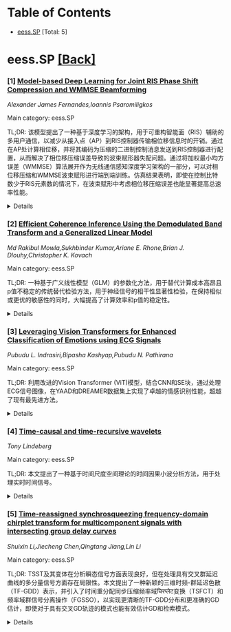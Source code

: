 <div id=toc></div>

# Table of Contents

- [eess.SP](#eess.SP) [Total: 5]


<div id='eess.SP'></div>

# eess.SP [[Back]](#toc)

### [1] [Model-based Deep Learning for Joint RIS Phase Shift Compression and WMMSE Beamforming](https://arxiv.org/abs/2510.05438)
*Alexander James Fernandes,Ioannis Psaromiligkos*

Main category: eess.SP

TL;DR: 该模型提出了一种基于深度学习的架构，用于可重构智能面（RIS）辅助的多用户通信，以减少从接入点（AP）到RIS控制器传输相位移信息时的开销。通过在AP处计算相位移，并将其编码为压缩的二进制控制消息发送到RIS控制器进行配置，从而解决了相位移压缩误差导致的波束赋形器失配问题。通过将加权最小均方误差（WMMSE）算法展开作为无线通信感知深度学习架构的一部分，可以对相位移压缩和WMMSE波束赋形进行端到端训练。仿真结果表明，即使在控制比特数少于RIS元素数的情况下，在波束赋形中考虑相位移压缩误差也能显著提高总速率性能。


<details>
  <summary>Details</summary>
Motivation: 提出一种新颖的基于深度学习的模型，用于RIS辅助通信，以解决在AP到RIS控制器传输相位移信息时的开销问题。

Method: 将WMMSE算法展开作为深度学习架构的一部分，进行端到端训练，以联合优化相位移压缩和波束赋形。

Result: 仿真结果表明，该方法在控制比特数少于RIS元素数的情况下，仍能显著提高总速率性能。

Conclusion: 在RIS辅助通信中，考虑相位移压缩误差进行波束赋形是提高系统性能的关键。

Abstract: A model-based deep learning (DL) architecture is proposed for reconfigurable
intelligent surface (RIS)-assisted multi-user communications to reduce the
overhead of transmitting phase shift information from the access point (AP) to
the RIS controller. The phase shifts are computed at the AP, which has access
to the channel state information, and then encoded into a compressed binary
control message that is sent to the RIS controller for element configuration.
To help reduce beamformer mismatches due to phase shift compression errors, the
beamformer is updated using weighted minimum mean square error (WMMSE) based on
the effective channel resulting from the actual (decompressed) RIS reflection
coefficients. By unrolling the iterative WMMSE algorithm as part of the
wireless communication informed DL architecture, joint phase shift compression
and WMMSE beamforming can be trained end-to-end. Simulations show that
accounting for phase shift compression errors during beamforming significantly
improves the sum-rate performance, even when the number of control bits is
lower than the number of RIS elements.

</details>


### [2] [Efficient Coherence Inference Using the Demodulated Band Transform and a Generalized Linear Model](https://arxiv.org/abs/2510.05559)
*Md Rakibul Mowla,Sukhbinder Kumar,Ariane E. Rhone,Brian J. Dlouhy,Christopher K. Kovach*

Main category: eess.SP

TL;DR: 一种基于广义线性模型（GLM）的参数化方法，用于替代计算成本高昂且p值不稳定的传统替代检验方法，用于神经信号的相干性显著性检验，在保持相似或更优的敏感性的同时，大幅提高了计算效率和p值的稳定性。


<details>
  <summary>Details</summary>
Motivation: 现有神经信号相干性显著性检验方法（如时间-移位或相位随机化）计算成本高，且p值离散不稳定，限制了其在大规模EEG/iEEG数据集上的应用。

Method: 提出并验证一种基于广义线性模型（GLM）的参数化方法，将GLM应用于复数时间-频率系数，并使用似然比检验。通过模拟数据和真实呼吸带数据进行测试，将GLM方法与传统替代检验方法在相同条件下进行比较。

Result: GLM方法在敏感性方面与传统方法相当或更优，同时生成连续、稳定的p值，并具有显著的计算优势。在80%的检测效力下，GLM检测阈值为C=0.25，而替代检验需要C=0.49（信噪比提高约6-7 dB）。GLM的运行时间比替代方法快近200倍。

Conclusion: 基于GLM的时间-频率系数推断方法是一种稳健、可扩展的替代传统替代检验的方法，能够实现EEG/iEEG数据集跨通道、跨频率和跨参与者的有效分析。

Abstract: Statistical significance testing of neural coherence is essential for
distinguishing genuine cross-signal coupling from spurious correlations. A
widely accepted approach uses surrogate-based inference, where null
distributions are generated via time-shift or phase-randomization procedures.
While effective, these methods are computationally expensive and yield discrete
p-values that can be unstable near decision thresholds, limiting scalability to
large EEG/iEEG datasets. We introduce and validate a parametric alternative
based on a generalized linear model (GLM) applied to complex-valued
time--frequency coefficients (e.g., from DBT or STFT), using a likelihood-ratio
test. Using real respiration belt traces as a driver and simulated neural
signals contaminated with broadband Gaussian noise, we perform dense sweeps of
ground-truth coherence and compare GLM-based inference against
time-shift/phase-randomized surrogate testing under matched conditions. GLM
achieved comparable or superior sensitivity while producing continuous, stable
p-values and a substantial computational advantage. At 80% detection power, GLM
detects at C=0.25, whereas surrogate testing requires C=0.49, corresponding to
an approximately 6--7 dB SNR improvement. Runtime benchmarking showed GLM to be
nearly 200x faster than surrogate approaches. These results establish GLM-based
inference on complex time--frequency coefficients as a robust, scalable
alternative to surrogate testing, enabling efficient analysis of large EEG/iEEG
datasets across channels, frequencies, and participants.

</details>


### [3] [Leveraging Vision Transformers for Enhanced Classification of Emotions using ECG Signals](https://arxiv.org/abs/2510.05826)
*Pubudu L. Indrasiri,Bipasha Kashyap,Pubudu N. Pathirana*

Main category: eess.SP

TL;DR: 利用改进的Vision Transformer (ViT)模型，结合CNN和SE块，通过处理ECG信号图像，在YAAD和DREAMER数据集上实现了卓越的情感识别性能，超越了现有最先进方法。


<details>
  <summary>Details</summary>
Motivation: 生物医学信号，特别是ECG，不仅能诊断病情，还能揭示情绪状态对生理的影响；现有方法在情感识别方面有待提升，特别是需要更强大的模型来处理ECG数据。

Method: 1. 预处理：对ECG信号进行降噪，并使用连续小波变换和功率谱密度分析将其转换为图像。 2. 模型：评估了Vision Transformer (ViT)在图像ECG情感识别上的效果，并提出了一种改进的ViT模型，集成了CNN和SE块，以增强性能。

Result: 在YAAD数据集上，该方法在七种情感状态的分类以及效价（valence）和唤醒度（arousal）的分类上均优于现有最先进方法。在DREAMER数据集上，该方法在效价、唤醒度和优势度（dominance）的区分上也超过了当前领先技术。

Conclusion: 所提出的结合CNN和SE块的改进ViT模型在处理图像ECG方面表现出色，能够准确识别和分类多种情感状态，为生物医学信号在情感计算领域的应用提供了新的有效途径。

Abstract: Biomedical signals provide insights into various conditions affecting the
human body. Beyond diagnostic capabilities, these signals offer a deeper
understanding of how specific organs respond to an individual's emotions and
feelings. For instance, ECG data can reveal changes in heart rate variability
linked to emotional arousal, stress levels, and autonomic nervous system
activity. This data offers a window into the physiological basis of our
emotional states. Recent advancements in the field diverge from conventional
approaches by leveraging the power of advanced transformer architectures, which
surpass traditional machine learning and deep learning methods. We begin by
assessing the effectiveness of the Vision Transformer (ViT), a forefront model
in image classification, for identifying emotions in imaged ECGs. Following
this, we present and evaluate an improved version of ViT, integrating both CNN
and SE blocks, aiming to bolster performance on imaged ECGs associated with
emotion detection. Our method unfolds in two critical phases: first, we apply
advanced preprocessing techniques for signal purification and converting
signals into interpretable images using continuous wavelet transform and power
spectral density analysis; second, we unveil a performance-boosted vision
transformer architecture, cleverly enhanced with convolutional neural network
components, to adeptly tackle the challenges of emotion recognition. Our
methodology's robustness and innovation were thoroughly tested using ECG data
from the YAAD and DREAMER datasets, leading to remarkable outcomes. For the
YAAD dataset, our approach outperformed existing state-of-the-art methods in
classifying seven unique emotional states, as well as in valence and arousal
classification. Similarly, in the DREAMER dataset, our method excelled in
distinguishing between valence, arousal and dominance, surpassing current
leading techniques.

</details>


### [4] [Time-causal and time-recursive wavelets](https://arxiv.org/abs/2510.05834)
*Tony Lindeberg*

Main category: eess.SP

TL;DR: 本文提出了一种基于时间尺度空间理论的时间因果小波分析方法，用于处理实时时间信号。


<details>
  <summary>Details</summary>
Motivation: 在无法访问未来信号的情况下，需要基于真正时间因果的计算机制来进行实时时间信号的小波分析。

Method: 提出了一种时间因果小波分析方法，该方法基于时间尺度空间理论，使用截断指数核及其时间导数作为卷积核，并确保时间尺度协方差。

Result: 所提出的方法能够反映输入信号中局部主导的时间结构持续时间，并将连续尺度特性传递到离散实现中。

Conclusion: 这种时间因果小波分析方法可以作为信号处理任务的有用工具，特别适用于需要完全时间因果分析的实时信号处理、包含各种时间尺度局部变化的信号分析，以及物理或生物物理时间现象的分析。

Abstract: When to apply wavelet analysis to real-time temporal signals, where the
future cannot be accessed, it is essential to base all the steps in the signal
processing pipeline on computational mechanisms that are truly time-causal.
  This paper describes how a time-causal wavelet analysis can be performed
based on concepts developed in the area of temporal scale-space theory,
originating from a complete classification of temporal smoothing kernels that
guarantee non-creation of new structures from finer to coarser temporal scale
levels. By necessity, convolution with truncated exponential kernels in cascade
constitutes the only permissable class of kernels, as well as their temporal
derivatives as a natural complement to fulfil the admissibility conditions of
wavelet representations. For a particular way of choosing the time constants in
the resulting infinite convolution of truncated exponential kernels, to ensure
temporal scale covariance and thus self-similarity over temporal scales, we
describe how mother wavelets can be chosen as temporal derivatives of the
resulting time-causal limit kernel.
  By developing connections between wavelet theory and scale-space theory, we
characterize and quantify how the continuous scaling properties transfer to the
discrete implementation, demonstrating how the proposed time-causal wavelet
representation can reflect the duration of locally dominant temporal structures
in the input signals.
  We propose that this notion of time-causal wavelet analysis could be a
valuable tool for signal processing tasks, where streams of signals are to be
processed in real time, specifically for signals that may contain local
variations over a rich span of temporal scales, or more generally for analysing
physical or biophysical temporal phenomena, where a fully time-causal analysis
is called for to be physically realistic.

</details>


### [5] [Time-reassigned synchrosqueezing frequency-domain chirplet transform for multicomponent signals with intersecting group delay curves](https://arxiv.org/abs/2510.06173)
*Shuixin Li,Jiecheng Chen,Qingtang Jiang,Lin Li*

Main category: eess.SP

TL;DR: TSST及其变体在分析瞬态信号方面表现良好，但在处理具有交叉群延迟曲线的多分量信号方面存在局限性。本文提出了一种新颖的三维时频-群延迟色散（TF-GDD）表示，并引入了时间重分配同步压缩频率域चिरप्लेट变换（TSFCT）和频率域群信号分离操作（FGSSO），以实现更清晰的TF-GDD分布和更准确的GD估计，即使对于具有交叉GD轨迹的模式也能有效估计GD和检索模式。


<details>
  <summary>Details</summary>
Motivation: 传统的TSST方法在处理具有交叉群延迟曲线的多分量信号时存在局限性，影响了特征提取和信号分量恢复的准确性，特别是在宽带信号处理系统中，精确测量群延迟色散（GDD）至关重要。因此，有必要提出一种新的方法来克服这些限制。

Method: 本文提出了一种基于频率域चिरप्लेट变换的新颖的三维时频-群延迟色散（TF-GDD）表示。此外，还引入了时间重分配同步压缩频率域चिरप्लेट变换（TSFCT）以获得更清晰的TF-GDD分布和更准确的GD估计。对于模式检索，提出了一种新颖的频率域群信号分离操作（FGSSO）。

Result: 实验结果表明，所提出的TSFCT和FGSSO能够有效地估计GD和检索模式，即使对于GD轨迹相交的模式也是如此。

Conclusion: 本文提出的TF-GDD表示、TSFCT和FGSSO能够有效地处理具有交叉群延迟轨迹的多分量信号，在提高时频表示的可解释性和信号分析的准确性方面具有重要意义。

Abstract: To analyze signals with rapid frequency variations or transient components,
the time-reassigned synchrosqueezing transform (TSST) and its variants have
been recently proposed. Unlike the traditional synchrosqueezing transform, TSST
squeezes the time-frequency (TF) coefficients along the group delay (GD)
trajectories rather than the instantaneous frequency trajectories. Although
TSST methods perform well in analyzing transient signals, they are
fundamentally limited in processing multicomponent signals with intersecting GD
curves. This limitation compromises the accuracy of both feature extraction and
signal component recovery, thereby significantly reducing the interpretability
of time-frequency representations (TFRs). This is particularly problematic in
broadband signal processing systems, where the linearity of the phase response
is critical and precise measurement of group delay dispersion (GDD) is
essential.
  Motivated by the superior capability of frequency-domain signal modeling in
characterizing rapidly frequency-varying signals, this paper proposes a novel
three-dimensional time-frequency-group delay dispersion (TF-GDD) representation
based on the frequency-domain chirplet transform. A subsequent time-reassigned
synchrosqueezing frequency-domain chirplet transform (TSFCT) is introduced to
achieve a sharper TF-GDD distribution and more accurate GD estimation. For mode
retrieval, a novel frequency-domain group signal separation operation (FGSSO)
is proposed.The theoretical contributions include a derivation of the
approximation error for the GD and GDD reference functions and an establishment
of the error bounds for FGSSO-based mode retrieval. Experimental results
demonstrate that the proposed TSFCT and FGSSO effectively estimate GDs and
retrieve modes--even for modes with intersecting GD trajectories.

</details>
